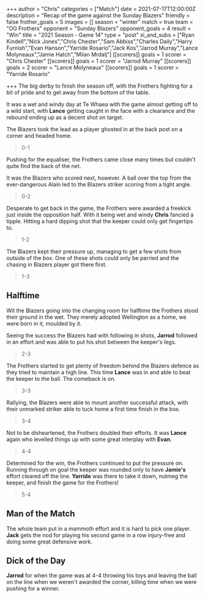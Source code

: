 +++
author = "Chris"
categories = ["Match"]
date = 2021-07-17T12:00:00Z
description = "Recap of the game against the Sunday Blazers"
friendly = false
frother_goals = 5
images = []
season = "winter"
match = true
team = "OG Frothers"
opponent = "Sunday Blazers"
opponent_goals = 4
result = "Win"
title = "2021 Season - Game 14"
type = "post"
xi_and_subs = ["Ryan Kindell","Nick Jones","Chris Chester","Sam Abbiss","Charles Daily","Harry Furnish","Evan Hanson","Yarride Rosario","Jack Kos","Jarrod Murray","Lance Molyneaux","Jamie Hatch","Milan Mrdalj"]
[[scorers]]
goals = 1
scorer = "Chris Chester"
[[scorers]]
goals = 1
scorer = "Jarrod Murray"
[[scorers]]
goals = 2
scorer = "Lance Molyneaux"
[[scorers]]
goals = 1
scorer = "Yarride Rosario"

+++
The big derby to finish the season off, with the Frothers fighting for a bit of pride and to get away from the bottom of the table.

It was a wet and windy day at Te Whaea with the game almost getting off to a wild start, with **Lance** getting caught in the face with a clearance and the rebound ending up as a decent shot on target.

The Blazers took the lead as a player ghosted in at the back post on a corner and headed home.

> 0-1

Pushing for the equaliser, the Frothers came close many times but couldn't quite find the back of the net.

It was the Blazers who scored next, however. A ball over the top from the ever-dangerous Alain led to the Blazers striker scoring from a tight angle.

> 0-2

Desperate to get back in the game, the Frothers were awarded a freekick just inside the opposition half. With it being wet and windy **Chris** fancied a tipple. Hitting a hard dipping shot that the keeper could only get fingertips to.

> 1-2

The Blazers kept their pressure up, managing to get a few shots from outside of the box. One of these shots could only be parried and the chasing in Blazers player got there first.

> 1-3

## Halftime

Wit the Blazers going into the changing room for halftime the Frothers stood their ground in the wet. They merely adopted Wellington as a home, we were born in it, moulded by it.

Seeing the success the Blazers had with following in shots, **Jarrod** followed in an effort and was able to put his shot between the keeper's legs.

> 2-3

The Frothers started to get plenty of freedom behind the Blazers defence as they tried to maintain a high line. This time **Lance** was in and able to beat the keeper to the ball. The comeback is on.

> 3-3

Rallying, the Blazers were able to mount another successful attack, with their unmarked striker able to tuck home a first time finish in the box.

> 3-4

Not to be disheartened, the Frothers doubled their efforts. It was **Lance** again who levelled things up with some great interplay with **Evan**.

> 4-4

Determined for the win, the Frothers continued to put the pressure on. Running through on goal the keeper was rounded only to have **Jamie's** effort cleared off the line. **Yarride** was there to take it down, nutmeg the keeper, and finish the game for the Frothers!

> 5-4

## Man of the Match

The whole team put in a mammoth effort and it is hard to pick one player. **Jack** gets the nod for playing his second game in a row injury-free and doing some great defensive work.

## Dick of the Day

**Jarrod** for when the game was at 4-4 throwing his toys and leaving the ball on the line when we weren't awarded the corner, killing time when we were pushing for a winner.